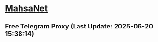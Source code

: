 
# [MahsaNet](https://t.me/mahsa_net)
## Free Telegram Proxy (Last Update: 2025-06-20 15:38:14)

    